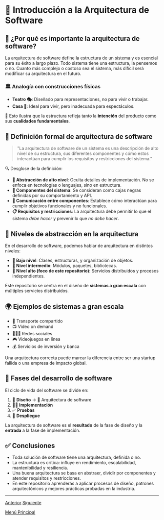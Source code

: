 # 📘 Introducción a la Arquitectura de Software

## 🧠 ¿Por qué es importante la arquitectura de software?

La arquitectura de software define la estructura de un sistema y es esencial para su éxito a largo plazo. Todo sistema tiene una estructura, la pensemos o no. Cuanto más complejo o costoso sea el sistema, más difícil será modificar su arquitectura en el futuro.

### 🏛️ Analogía con construcciones físicas

- **Teatro 🎭**: Diseñado para representaciones, no para vivir o trabajar.
- **Casa 🏡**: Ideal para vivir, pero inadecuada para espectáculos.

📌 Esto ilustra que la estructura refleja tanto la **intención** del producto como sus **cualidades fundamentales**.

## 🧾 Definición formal de arquitectura de software

> "La arquitectura de software de un sistema es una descripción de alto nivel de su estructura, sus diferentes componentes y cómo estos interactúan para cumplir los requisitos y restricciones del sistema."

🔍 Desglose de la definición:

- **📐 Abstracción de alto nivel**: Oculta detalles de implementación. No se enfoca en tecnologías o lenguajes, sino en estructura.
- **🧩 Componentes del sistema**: Se consideran como cajas negras definidas por su comportamiento y API.
- **🔗 Comunicación entre componentes**: Establece cómo interactúan para cumplir objetivos funcionales y no funcionales.
- **📋 Requisitos y restricciones**: La arquitectura debe permitir lo que el sistema *debe hacer* y prevenir lo que *no debe hacer*.

## 🧱 Niveles de abstracción en la arquitectura

En el desarrollo de software, podemos hablar de arquitectura en distintos niveles:

- **🔸 Bajo nivel**: Clases, estructuras, y organización de objetos.
- **🔹 Nivel intermedio**: Módulos, paquetes, bibliotecas.
- **🚀 Nivel alto (foco de este repositorio)**: Servicios distribuidos y procesos independientes.

Este repositorio se centra en el diseño de **sistemas a gran escala** con múltiples servicios distribuidos.

## 🌍 Ejemplos de sistemas a gran escala

- 🚕 Transporte compartido
- 📺 Video on demand
- 🧑‍🤝‍🧑 Redes sociales
- 🎮 Videojuegos en línea
- 💰 Servicios de inversión y banca

Una arquitectura correcta puede marcar la diferencia entre ser una startup fallida o una empresa de impacto global.

## 🧪 Fases del desarrollo de software

El ciclo de vida del software se divide en:

1. 🎨 **Diseño** → 📐 Arquitectura de software
2. 👨‍💻 **Implementación**
3. ✅ **Pruebas**
4. 🚀 **Despliegue**

La arquitectura de software es el **resultado** de la fase de diseño y la **entrada** a la fase de implementación.

## ✅ Conclusiones

- Toda solución de software tiene una arquitectura, definida o no.
- La estructura es crítica: influye en rendimiento, escalabilidad, mantenibilidad y resiliencia.
- Una buena arquitectura se basa en abstraer, dividir por componentes y atender requisitos y restricciones.
- En este repositorio aprenderás a aplicar procesos de diseño, patrones arquitectónicos y mejores prácticas probadas en la industria.

---

[Anterior]()   [Siguiente](https://github.com/wilfredoha/Software_Architecture_and_Design_of_Modern_Large_Scale_Systems/blob/main/01_System_Requirements_%26_Architectural_Drivers/01_Introduction_to_System_Design_%26_Architectural_Drivers.md)

[Menú Principal](https://github.com/wilfredoha/Software_Architecture_and_Design_of_Modern_Large_Scale_Systems/tree/main)
